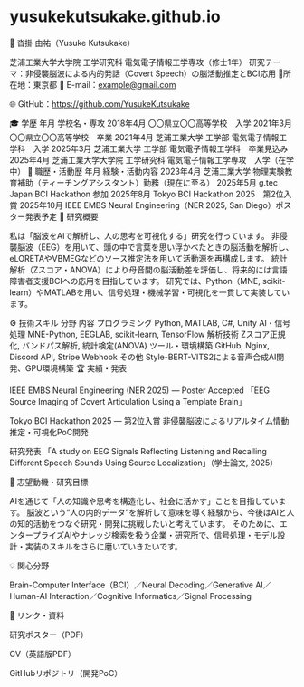 # yusukekutsukake.github.io
🧠 沓掛 由祐（Yusuke Kutsukake）

芝浦工業大学大学院 工学研究科 電気電子情報工学専攻（修士1年）
研究テーマ：非侵襲脳波による内的発話（Covert Speech）の脳活動推定とBCI応用
📍所在地：東京都
📧 E-mail：example@gmail.com

🌐 GitHub：https://github.com/YusukeKutsukake

🎓 学歴
年月	学校名・専攻
2018年4月	〇〇県立〇〇高等学校　入学
2021年3月	〇〇県立〇〇高等学校　卒業
2021年4月	芝浦工業大学 工学部 電気電子情報工学科　入学
2025年3月	芝浦工業大学 工学部 電気電子情報工学科　卒業見込み
2025年4月	芝浦工業大学大学院 工学研究科 電気電子情報工学専攻　入学（在学中）
💼 職歴・活動歴
年月	経験・活動内容
2023年4月	芝浦工業大学 物理実験教育補助（ティーチングアシスタント）勤務（現在に至る）
2025年5月	g.tec Japan BCI Hackathon 参加
2025年8月	Tokyo BCI Hackathon 2025　第2位入賞
2025年10月	IEEE EMBS Neural Engineering（NER 2025, San Diego）ポスター発表予定
🧩 研究概要

私は「脳波をAIで解析し、人の思考を可視化する」研究を行っています。
非侵襲脳波（EEG）を用いて、頭の中で言葉を思い浮かべたときの脳活動を解析し、eLORETAやVBMEGなどのソース推定法を用いて活動源を再構成します。
統計解析（Zスコア・ANOVA）により母音間の脳活動差を評価し、将来的には言語障害者支援BCIへの応用を目指しています。
研究では、Python（MNE, scikit-learn）やMATLABを用い、信号処理・機械学習・可視化を一貫して実装しています。

⚙️ 技術スキル
分野	内容
プログラミング	Python, MATLAB, C#, Unity
AI・信号処理	MNE-Python, EEGLAB, scikit-learn, TensorFlow
解析技術	Zスコア正規化, バンドパス解析, 統計検定(ANOVA)
ツール・環境構築	GitHub, Nginx, Discord API, Stripe Webhook
その他	Style-BERT-VITS2による音声合成AI開発、GPU環境構築
🏆 実績・発表

IEEE EMBS Neural Engineering (NER 2025) — Poster Accepted
「EEG Source Imaging of Covert Articulation Using a Template Brain」

Tokyo BCI Hackathon 2025 — 第2位入賞
非侵襲脳波によるリアルタイム情動推定・可視化PoC開発

研究発表
「A study on EEG Signals Reflecting Listening and Recalling Different Speech Sounds Using Source Localization」（学士論文, 2025）

💬 志望動機・研究目標

AIを通じて「人の知識や思考を構造化し、社会に活かす」ことを目指しています。
脳波という“人の内的データ”を解析して意味を導く経験から、今後はAIと人の知的活動をつなぐ研究・開発に挑戦したいと考えています。
そのために、エンタープライズAIやナレッジ検索を扱う企業・研究所で、信号処理・モデル設計・実装のスキルをさらに磨いていきたいです。

💡 関心分野

Brain-Computer Interface（BCI）／Neural Decoding／Generative AI／
Human-AI Interaction／Cognitive Informatics／Signal Processing

📎 リンク・資料

研究ポスター（PDF）

CV（英語版PDF）

GitHubリポジトリ（開発PoC）
